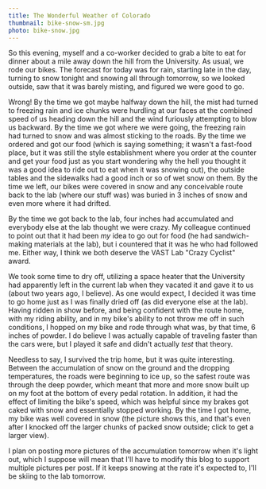 ```yaml
---
title: The Wonderful Weather of Colorado
thumbnail: bike-snow-sm.jpg
photo: bike-snow.jpg
---
```


So this evening, myself and a co-worker decided to grab a bite to eat for dinner
about a mile away down the hill from the University. As usual, we rode our
bikes. The forecast for today was for rain, starting late in the day, turning to
snow tonight and snowing all through tomorrow, so we looked outside, saw that it
was barely misting, and figured we were good to go.

Wrong! By the time we got maybe halfway down the hill, the mist had turned to
freezing rain and ice chunks were hurdling at our faces at the combined speed of
us heading down the hill and the wind furiously attempting to blow us backward.
By the time we got where we were going, the freezing rain had turned to snow and
was almost sticking to the roads. By the time we ordered and got our food (which
is saying something; it wasn't a fast-food place, but it was still the style
establishment where you order at the counter and get your food just as you start
wondering why the hell you thought it was a good idea to ride out to eat when it
was snowing out), the outside tables and the sidewalks had a good inch or so of
wet snow on them. By the time we left, our bikes were covered in snow and any
conceivable route back to the lab (where our stuff was) was buried in 3 inches
of snow and even more where it had drifted.

By the time we got back to the lab, four inches had accumulated and everybody
else at the lab thought we were crazy. My colleague continued to point out that
it had been <i>my</i> idea to go out for food (he had sandwich-making materials
at the lab), but i countered that it was he who had followed me. Either way, I
think we both deserve the VAST Lab "Crazy Cyclist" award.

We took some time to dry off, utilizing a space heater that the University had
apparently left in the current lab when they vacated it and gave it to us (about
two years ago, I believe). As one would expect, I decided it was time to go home
just as I was finally dried off (as did everyone else at the lab). Having ridden
in show before, and being confident with the route home, with my riding ability,
and in my bike's ability to not throw me off in such conditions, I hopped on my
bike and rode through what was, by that time, 6 inches of powder. I do believe I
was actually capable of traveling faster than the cars were, but I played it
safe and didn't actually <i>test</i> that theory.

Needless to say, I survived the trip home, but it was quite interesting. Between
the accumulation of snow on the ground and the dropping temperatures, the roads
were beginning to ice up, so the safest route was through the deep powder, which
meant that more and more snow built up on my foot at the bottom of every pedal
rotation. In addition, it had the effect of limiting the bike's speed, which was
helpful since my brakes got caked with snow and essentially stopped working. By
the time I got home, my bike was well covered in snow (the picture shows this,
and that's even after I knocked off the larger chunks of packed snow outside;
click to get a larger view).

I plan on posting more pictures of the accumulation tomorrow when it's light
out, which I suppose will mean that I'll have to modify this blog to support
multiple pictures per post. If it keeps snowing at the rate it's expected to,
I'll be skiing to the lab tomorrow.
